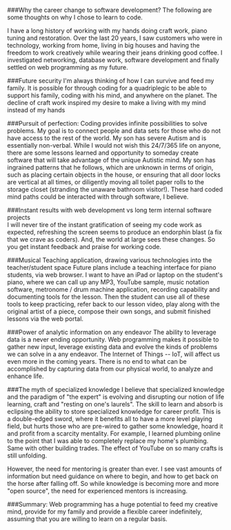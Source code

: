 ###Why the career change to software development?
The following are some thoughts on why I chose to learn to code.
 
I have a long history of working with my hands doing craft work, piano tuning and restoration.
Over the last 20 years, I saw customers who were in technology, working from home, living in big houses and having the freedom to work creatively while wearing their jeans drinking good coffee. I investigated networking, database work, software development and finally settled on web programming as my future.
 
###Future security
I'm always thinking of how I can survive and feed my family.  It is possible for through coding for a quadriplegic to be able to support his family, coding with his mind, and anywhere on the planet. The decline of craft work inspired my desire to make a living with my mind instead of my hands
 
###Pursuit of perfection: 
Coding provides infinite possibilities to solve problems. My goal is to connect people and data sets for those who do not have access to the rest of the world. My son has severe Autism and is essentially non-verbal. While I would not wish this 24/7/365 life on anyone, there are some lessons learned and opportunity to someday create software that will take advantage of the unique Autistic mind. My son has ingrained patterns that he follows, which are unknown in terms of origin, such as placing certain objects in the house, or ensuring that all door locks are vertical at all times, or diligently moving all toilet paper rolls to the storage closet (stranding the unaware bathroom visitor!).
These hard coded mind paths could be interacted with through software, I believe.
 
###Instant results with web development vs long term internal software projects        
I will never tire of the instant gratification of seeing my code work as expected, refreshing the screen seems to produce an endorphin blast (a fix that we crave as coders).  And, the world at large sees these changes. So you get instant feedback and praise for working code.
 
###Musical Teaching application, drawing various technologies into the teacher/student space
Future plans include a teaching interface for piano students, via web browser. I want to have an iPad or laptop on the student's piano, where we can call up any MP3, YouTube sample, music notation software, metronome / drum machine application, recording capability and documenting tools for the lesson. Then the student can use all of these tools to keep practicing, refer back to our lesson video, play along with the original artist of a piece, compose their own songs, and submit finished lessons via the web portal.
 
###Power of analytic information on any endeavor
The ability to leverage data is a never ending opportunity. Web programming makes it possible to gather new input, leverage existing data and evolve the kinds of problems we can solve in a any endeavor. The Internet of Things -- IoT, will affect us even more in the coming years. There is no end to what can be accomplished by capturing data from our physical world, to analyze and enhance life.
 
###The myth of specialized knowledge
I believe that specialized knowledge and the paradigm of "the expert" is evolving and disrupting our notion of life learning, craft and "resting on one's laurels". The skill to learn and absorb is eclipsing the ability to store specialized knowledge for career profit. This is a double-edged sword, where it benefits all to have a more level playing field, but hurts those who are pre-wired to gather some knowledge, hoard it and profit from a scarcity mentality. For example, I learned plumbing online to the point that I was able to completely replace my home's plumbing. Same with other building trades. The effect of YouTube on so many crafts is still unfolding.
 
However, the need for mentoring is greater than ever. I see vast amounts of information but need guidance on where to begin, and how to get back on the horse after falling off. So while knowledge is becoming more and more "open source", the need for experienced mentors is increasing.
 
###Summary:
Web programming has a huge potential to feed my creative mind, provide for my family and provide a flexible career indefinitely, assuming that you are willing to learn on a regular basis.